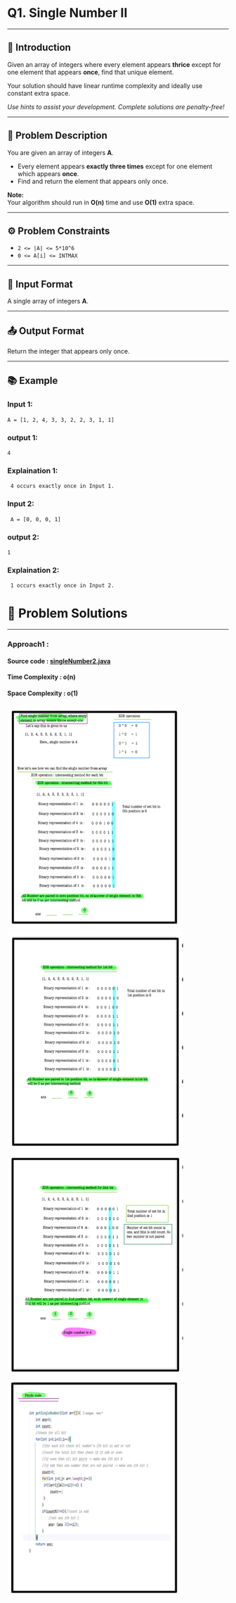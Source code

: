 # Q1. Single Number II

---

## 🚀 Introduction
Given an array of integers where every element appears **thrice** except for one element that appears **once**, find that unique element.

Your solution should have linear runtime complexity and ideally use constant extra space.

_Use hints to assist your development. Complete solutions are penalty-free!_

---

## 📝 Problem Description
You are given an array of integers **A**.

- Every element appears **exactly three times** except for one element which appears **once**.
- Find and return the element that appears only once.

**Note:**  
Your algorithm should run in **O(n)** time and use **O(1)** extra space.

---

## ⚙️ Problem Constraints
- `2 <= |A| <= 5*10^6`
- `0 <= A[i] <= INTMAX`

---

## 📝 Input Format
A single array of integers **A**.

---

## 📤 Output Format
Return the integer that appears only once.

---

## 📚 Example

### Input 1:
```plaintext
A = [1, 2, 4, 3, 3, 2, 2, 3, 1, 1]
```
### output 1:
```plaintext
4
```
### Explaination 1:
```plaintext
 4 occurs exactly once in Input 1.
```
### Input 2:
```plaintext
 A = [0, 0, 0, 1]
```
### output 2:
```plaintext
1
```
### Explaination 2:
```plaintext
 1 occurs exactly once in Input 2.
```
# 📝 Problem Solutions
---
### Approach1 :
#### Source code : [singleNumber2.java](../../src/bitManipulationTwo/singleNumber2/singleNumber2.java)
#### Time Complexity : o(n)
#### Space Complexity : o(1)

 <img src="../../images/bitManipulationTwo/singleNumber2/step1.jpg" alt="My Image" width="400" />
 <img src="../../images/bitManipulationTwo/singleNumber2/step2.jpg" alt="My Image" width="400" />
 <img src="../../images/bitManipulationTwo/singleNumber2/step3.jpg" alt="My Image" width="400" />
 <img src="../../images/bitManipulationTwo/singleNumber2/step4.jpg" alt="My Image" width="400" />

